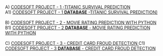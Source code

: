 A) [CODESOFT PROJECT - 1 -TITANIC SURVIVAL PREDICTION](https://github.com/parikshit0007/CODSOFT/blob/main/CODSOFT%20%5B%20Project-1%20-%20TITANIC%20SURVIVAL%20PREDICTION%5D%20(1).ipynb)<br>
A1) [CODESOFT PROJECT - 1 **DATABASE** -TITANIC SURVIVAL PREDICTION)](https://github.com/parikshit0007/CODSOFT/blob/main/tested.csv)<br>
<br>
B) [CODESOFT PROJECT - 2 - MOVIE RATING PREDICTION WITH PYTHON ](https://github.com/parikshit0007/CODSOFT/blob/main/CODSOFT%20%5B%20Project-2%20-%20MOVIE%20RATING%20PREDICTION%20WITH%20PYTHON%5D.ipynb)<br>
B1) [CODESOFT PROJECT - 2 **DATABASE** - MOVIE RATING PREDICTION WITH PYTHON ](https://github.com/parikshit0007/CODSOFT/blob/main/IMDb%20Movies%20India.csv)<br>
<br>
C) [CODESOFT PROJECT - 3 - CREDIT CARD FROUD DETECTION ](https://github.com/parikshit0007/CODSOFT/blob/main/CODSOFT%20%5B%20Project-3%20-%20CREDIT%20CARD%20FROUD%20DETECTION%5D.ipynb) 
C1) [CODESOFT PROJECT - 3 **DATABASE** - CREDIT CARD FROUD DETECTION](https://www.kaggle.com/datasets/mlg-ulb/creditcardfraud)<br>

